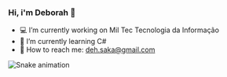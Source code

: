 ### Hi, i'm Deborah 🌸

- 💻 I’m currently working on Mil Tec Tecnologia da Informação
- 📖 I’m currently learning C#
- 📧 How to reach me: deh.saka@gmail.com

![Snake animation](https://github.com/deborahsakamoto/deborahsakamoto/blob/output/github-contribution-grid-snake.svg)
